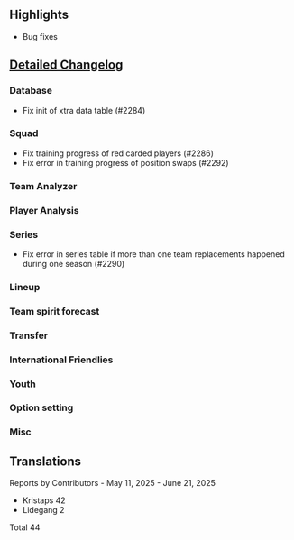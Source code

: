 ## Highlights

* Bug fixes

## [Detailed Changelog](https://github.com/ho-dev/HattrickOrganizer/milestone/29)

### Database
* Fix init of xtra data table (#2284)

### Squad
* Fix training progress of red carded players (#2286)
* Fix error in training progress of position swaps (#2292)

### Team Analyzer

### Player Analysis

### Series
* Fix error in series table if more than one team replacements happened during one season (#2290)

### Lineup

### Team spirit forecast

### Transfer

### International Friendlies

### Youth

### Option setting

### Misc

## Translations

Reports by Contributors - May 11, 2025 - June 21, 2025

* Kristaps 42
* Lidegang 2

Total 44